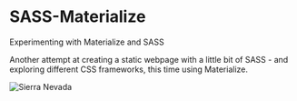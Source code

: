 # SASS-Materialize
Experimenting with Materialize and SASS

Another attempt at creating a static webpage with a little bit of SASS - and exploring different CSS frameworks, this time using Materialize. 

![Sierra Nevada](https://media.giphy.com/media/B1YQ1EQa2CxAqo1GkI/giphy.gif)
